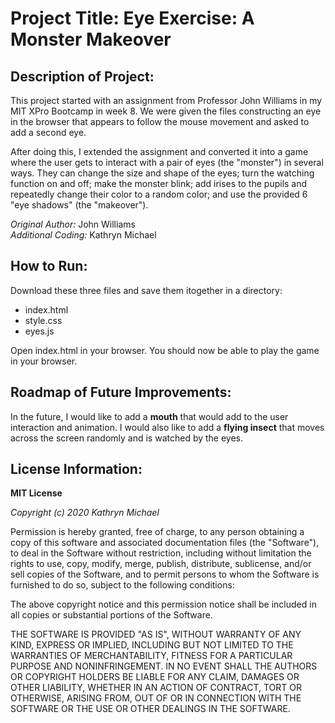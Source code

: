 # Project Title: Eye Exercise: A Monster Makeover

## Description of Project: 
This project started with an assignment from Professor John Williams in my MIT XPro Bootcamp in week 8.  We were given the files constructing an eye in the browser that appears to follow the mouse movement and asked to add a second eye.

After doing this, I extended the assignment and converted it into a game where the user gets to interact with a pair of eyes (the "monster") in several ways.  They can change the size and shape of the eyes; turn the watching function on and off; make the monster blink; add irises to the pupils and repeatedly change their color to a random color; and use the provided 6 "eye shadows" (the "makeover").

*Original Author:* John Williams  
*Additional Coding:* Kathryn Michael

## How to Run:

Download these three files and save them itogether in a directory:
- index.html
- style.css
- eyes.js

Open index.html in your browser. You should now be able to play the game in your browser.

## Roadmap of Future Improvements:

In the future, I would like to add a **mouth** that would add to the user interaction and animation.  I would also like to add a **flying insect** that moves across the screen randomly and is watched by the eyes.

## License Information:

**MIT License**

*Copyright (c) 2020 Kathryn Michael*

Permission is hereby granted, free of charge, to any person obtaining a copy
of this software and associated documentation files (the "Software"), to deal
in the Software without restriction, including without limitation the rights
to use, copy, modify, merge, publish, distribute, sublicense, and/or sell
copies of the Software, and to permit persons to whom the Software is
furnished to do so, subject to the following conditions:

The above copyright notice and this permission notice shall be included in all
copies or substantial portions of the Software.

THE SOFTWARE IS PROVIDED "AS IS", WITHOUT WARRANTY OF ANY KIND, EXPRESS OR
IMPLIED, INCLUDING BUT NOT LIMITED TO THE WARRANTIES OF MERCHANTABILITY,
FITNESS FOR A PARTICULAR PURPOSE AND NONINFRINGEMENT. IN NO EVENT SHALL THE
AUTHORS OR COPYRIGHT HOLDERS BE LIABLE FOR ANY CLAIM, DAMAGES OR OTHER
LIABILITY, WHETHER IN AN ACTION OF CONTRACT, TORT OR OTHERWISE, ARISING FROM,
OUT OF OR IN CONNECTION WITH THE SOFTWARE OR THE USE OR OTHER DEALINGS IN THE
SOFTWARE.